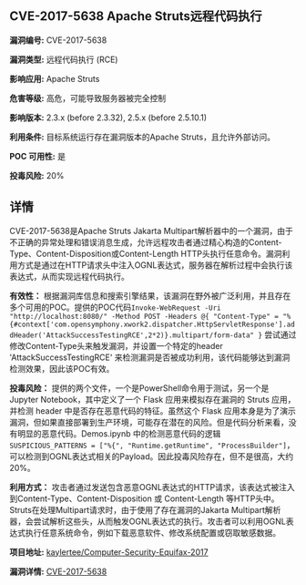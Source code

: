 ## CVE-2017-5638 Apache Struts远程代码执行

**漏洞编号:** CVE-2017-5638

**漏洞类型:** 远程代码执行 (RCE)

**影响应用:** Apache Struts

**危害等级:** 高危，可能导致服务器被完全控制

**影响版本:** 2.3.x (before 2.3.32), 2.5.x (before 2.5.10.1)

**利用条件:** 目标系统运行存在漏洞版本的Apache Struts，且允许外部访问。

**POC 可用性:** 是

**投毒风险:** 20%

## 详情

CVE-2017-5638是Apache Struts Jakarta Multipart解析器中的一个漏洞，由于不正确的异常处理和错误消息生成，允许远程攻击者通过精心构造的Content-Type、Content-Disposition或Content-Length HTTP头执行任意命令。漏洞利用方式是通过在HTTP请求头中注入OGNL表达式，服务器在解析过程中会执行该表达式，从而实现远程代码执行。

**有效性：**
根据漏洞库信息和搜索引擎结果，该漏洞在野外被广泛利用，并且存在多个可用的POC。提供的POC代码`Invoke-WebRequest -Uri "http://localhost:8080/" -Method POST -Headers @{ "Content-Type" = "%{#context['com.opensymphony.xwork2.dispatcher.HttpServletResponse'].addHeader('AttackSuccessTestingRCE',2*2)}.multipart/form-data" }` 尝试通过修改Content-Type头来触发漏洞，并设置一个特定的header 'AttackSuccessTestingRCE' 来检测漏洞是否被成功利用，该代码能够达到漏洞检测效果，因此该POC有效。

**投毒风险：**
提供的两个文件，一个是PowerShell命令用于测试，另一个是Jupyter Notebook，其中定义了一个 Flask 应用来模拟存在漏洞的 Struts 应用，并检测 header 中是否存在恶意代码的特征。虽然这个 Flask 应用本身是为了演示漏洞，但如果直接部署到生产环境，可能存在潜在的风险。但是代码分析来看，没有明显的恶意代码。Demos.ipynb 中的检测恶意代码的逻辑 `SUSPICIOUS_PATTERNS = ["%{", "Runtime.getRuntime", "ProcessBuilder"]`，可以检测到OGNL表达式相关的Payload。因此投毒风险存在，但不是很高，大约20%。

**利用方式：**
攻击者通过发送包含恶意OGNL表达式的HTTP请求，该表达式被注入到Content-Type、Content-Disposition 或 Content-Length 等HTTP头中。Struts在处理Multipart请求时，由于使用了存在漏洞的Jakarta Multipart解析器，会尝试解析这些头，从而触发OGNL表达式的执行。攻击者可以利用OGNL表达式执行任意系统命令，例如下载恶意软件、修改系统配置或窃取敏感数据。

**项目地址:** [kaylertee/Computer-Security-Equifax-2017](https://github.com/kaylertee/Computer-Security-Equifax-2017)

**漏洞详情:** [CVE-2017-5638](https://nvd.nist.gov/vuln/detail/CVE-2017-5638)